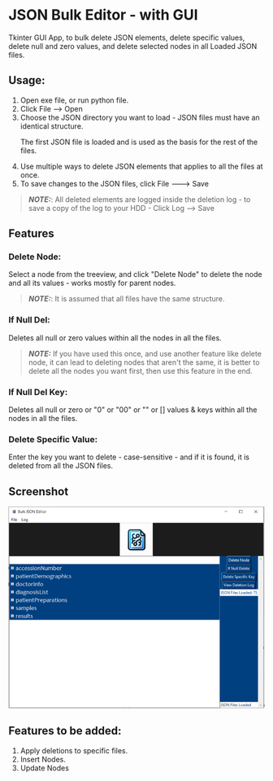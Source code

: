 # JSON Bulk Editor - with GUI
Tkinter GUI App, to bulk delete JSON elements, delete specific values, delete null and zero values, and delete selected nodes in all Loaded JSON files.

## Usage:
<ol>
<li>Open exe file, or run python file.</li>
<li>Click File --> Open</li> 
<li>Choose the JSON directory you want to load - JSON files must have an identical structure.</li>

  The first JSON file is loaded and is used as the basis for the rest of the files.
<li> Use multiple ways to delete JSON elements that applies to all the files at once.</li>
<li> To save changes to the JSON files, click File ---> Save </li>
</ol>

> **_NOTE:_**:  All deleted elements are logged inside the deletion log - to save a copy of the log to your HDD - Click Log --> Save

## Features

### Delete Node:
Select a node from the treeview, and click "Delete Node" to delete the node and all its values - works mostly for parent nodes.
> **_NOTE:_**: It is assumed that all files have the same structure.

### If Null Del:
Deletes all null or zero values within all the nodes in all the files.
> **_NOTE:_** If you have used this once, and use another feature like delete node, it can lead to deleting nodes that aren't the same, it is better to delete all the nodes you want first, then use this feature in the end.

### If Null Del Key:
Deletes all null or zero or "0" or "00" or "" or [] values & keys within all the nodes in all the files.

### Delete Specific Value:
Enter the key you want to delete - case-sensitive - and if it is found, it is deleted from all the JSON files.

## Screenshot
![Screenshot](bulk.PNG)

## Features to be added:
<ol>
<li>Apply deletions to specific files.</li> 
<li>Insert Nodes.</li>
<li>Update Nodes</li>
</ol>
